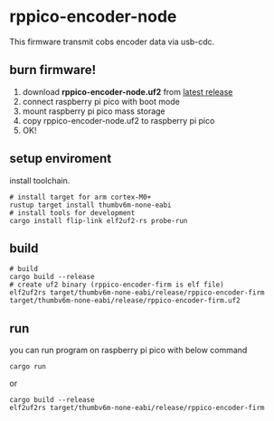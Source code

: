 # rppico-encoder-node
This firmware transmit cobs encoder data via usb-cdc.
## burn firmware!
1. download __rppico-encoder-node.uf2__ from [latest release](https://github.com/NeyagawaRobocons/rppico-encoder-firm/releases/latest)
2. connect raspberry pi pico with boot mode
3. mount raspberry pi pico mass storage
4. copy rppico-encoder-node.uf2 to raspberry pi pico
5. OK!
## setup enviroment
install toolchain.
```
# install target for arm cortex-M0+
rustup target install thumbv6m-none-eabi
# install tools for development
cargo install flip-link elf2uf2-rs probe-run
```
## build
```
# build
cargo build --release
# create uf2 binary (rppico-encoder-firm is elf file)
elf2uf2rs target/thumbv6m-none-eabi/release/rppico-encoder-firm target/thumbv6m-none-eabi/release/rppico-encoder-firm.uf2
```
## run
you can run program on raspberry pi pico with below command
```
cargo run
```
or
```
cargo build --release
elf2uf2rs target/thumbv6m-none-eabi/release/rppico-encoder-firm
```
